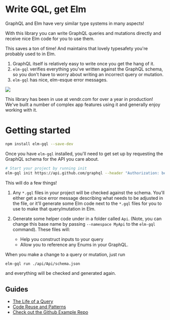 # Write GQL, get Elm

GraphQL and Elm have very similar type systems in many aspects!

With this library you can write GraphQL queries and mutations directly and receive nice Elm code for you to use them.

This saves a ton of time! And maintains that lovely typesafety you're probably used to in Elm.

1. GraphQL itself is relatively easy to write once you get the hang of it.
2. `elm-gql` verifies everything you've written against the GraphQL schema, so you don't have to worry about writing an incorrect query or mutation.
3. `elm-gql` has nice, elm-esque error messages.

![](/guide/assets/VariableError.png)

This library has been in use at vendr.com for over a year in production! We've built a number of complex app features using it and generally enjoy working with it.

# Getting started

```bash
npm install elm-gql --save-dev
```

Once you have `elm-gql` installed, you'll need to get set up by requesting the GraphQL schema for the API you care about.

```sh
# Start your project by running init
elm-gql init https://api.github.com/graphql --header "Authorization: bearer TOKEN"

```

This will do a few things!

1. Any `*.gql` files in your project will be checked against the schema. You'll either get a nice error message describing what needs to be adjusted in the file, or it'll generate some Elm code next to the `*.gql` files for you to use to make that query/mutation in Elm.

2. Generate some helper code under in a folder called `Api`. (Note, you can change this base name by passing `--namespace MyApi` to the `elm-gql` command). These files will:
   - Help you construct inputs to your query
   - Allow you to reference any Enums in your GraphQL.

When you make a change to a query or mutation, just run

```bash
elm-gql run ./api/Api/schema.json
```

and everything will be checked and generated again.

## Guides

- [The Life of a Query](https://github.com/vendrinc/elm-gql/blob/main/guide/LifeOfAQuery.md)
- [Code Reuse and Patterns](https://github.com/vendrinc/elm-gql/blob/main/guide/CodePatterns.md)
- [Check out the Github Example Repo](https://github.com/mdgriffith/elm-gql-github-example)
